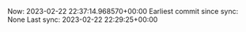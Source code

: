 Now: 2023-02-22 22:37:14.968570+00:00 Earliest commit since sync: None Last sync: 2023-02-22 22:29:25+00:00

